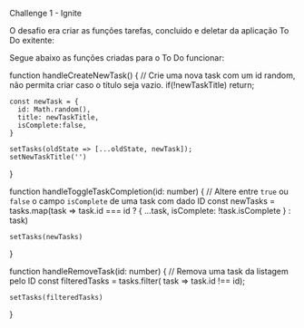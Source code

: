 Challenge 1 - Ignite

O desafio era criar as funções tarefas, concluido e deletar da aplicação To Do exitente:



Segue abaixo as funções criadas para o To Do funcionar:

function handleCreateNewTask() {
    // Crie uma nova task com um id random, não permita criar caso o título seja vazio.
    if(!newTaskTitle) return;

    const newTask = {
      id: Math.random(),
      title: newTaskTitle,
      isComplete:false,
    }

    setTasks(oldState => [...oldState, newTask]);
    setNewTaskTitle('')
  }

  function handleToggleTaskCompletion(id: number) {
    // Altere entre `true` ou `false` o campo `isComplete` de uma task com dado ID
    const newTasks = tasks.map(task => task.id === id ? {
      ...task,
      isComplete: !task.isComplete
    } : task)

    setTasks(newTasks)

  }

  function handleRemoveTask(id: number) {
    // Remova uma task da listagem pelo ID
    const filteredTasks = tasks.filter( task => task.id !== id);

    setTasks(filteredTasks)
  }
